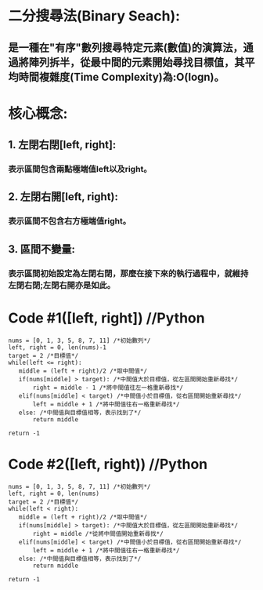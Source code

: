 # 二分搜尋法(Binary Seach):
## 是一種在"有序"數列搜尋特定元素(數值)的演算法，通過將陣列拆半，從最中間的元素開始尋找目標值，其平均時間複雜度(Time Complexity)為:O(logn)。
# 核心概念:
## 1. 左閉右閉[left, right]:
### 表示區間包含兩點極端值left以及right。
## 2. 左閉右開[left, right):
### 表示區間不包含右方極端值right。
## 3. 區間不變量:
### 表示區間初始設定為左閉右閉，那麼在接下來的執行過程中，就維持左閉右閉;左閉右開亦是如此。
# Code #1([left, right]) //Python
    nums = [0, 1, 3, 5, 8, 7, 11] /*初始數列*/
    left, right = 0, len(nums)-1
    target = 2 /*目標值*/
    while(left <= right):
       middle = (left + right)/2 /*取中間值*/
       if(nums[middle] > target): /*中間值大於目標值，從左區間開始重新尋找*/
           right = middle - 1 /*將中間值往左一格重新尋找*/
       elif(nums[middle] < target) /*中間值小於目標值，從右區間開始重新尋找*/
           left = middle + 1 /*將中間值往右一格重新尋找*/
       else: /*中間值與目標值相等，表示找到了*/
           return middle

    return -1



# Code #2([left, right)) //Python
    nums = [0, 1, 3, 5, 8, 7, 11] /*初始數列*/
    left, right = 0, len(nums)
    target = 2 /*目標值*/
    while(left < right):
       middle = (left + right)/2 /*取中間值*/
       if(nums[middle] > target): /*中間值大於目標值，從左區間開始重新尋找*/
           right = middle /*從將中間值開始重新尋找*/
       elif(nums[middle] < target) /*中間值小於目標值，從右區間開始重新尋找*/
           left = middle + 1 /*將中間值往右一格重新尋找*/
       else: /*中間值與目標值相等，表示找到了*/
           return middle

    return -1

